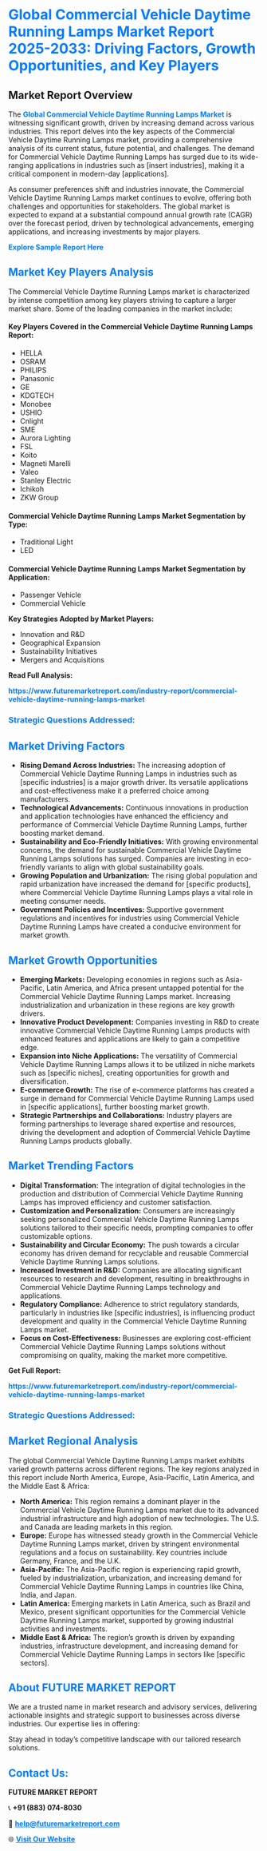 <h1 style="color: #007BFF;">Global Commercial Vehicle Daytime Running Lamps Market Report 2025-2033: Driving Factors, Growth Opportunities, and Key Players</h1>

<section id="overview">
<h2>Market Report Overview</h2>
<p>The <a href="https://www.futuremarketreport.com/industry-report/commercial-vehicle-daytime-running-lamps-market" style="color: #007BFF; text-decoration: none;"><strong>Global Commercial Vehicle Daytime Running Lamps Market</strong></a> is witnessing significant growth, driven by increasing demand across various industries. This report delves into the key aspects of the Commercial Vehicle Daytime Running Lamps market, providing a comprehensive analysis of its current status, future potential, and challenges. The demand for Commercial Vehicle Daytime Running Lamps has surged due to its wide-ranging applications in industries such as [insert industries], making it a critical component in modern-day [applications].</p>
<p>As consumer preferences shift and industries innovate, the Commercial Vehicle Daytime Running Lamps market continues to evolve, offering both challenges and opportunities for stakeholders. The global market is expected to expand at a substantial compound annual growth rate (CAGR) over the forecast period, driven by technological advancements, emerging applications, and increasing investments by major players.</p>
</section>

<section id="overview">
<p><a href="https://www.futuremarketreport.com/request-sample/reportId=36564" style="color: #007BFF; text-decoration: none;"><strong>Explore Sample Report Here</strong></a></p>
</section>

<section id="key-players">
<h2 style="color: #007BFF;">Market Key Players Analysis</h2>
<p>The Commercial Vehicle Daytime Running Lamps market is characterized by intense competition among key players striving to capture a larger market share. Some of the leading companies in the market include:</p>
<h4>Key Players Covered in the Commercial Vehicle Daytime Running Lamps Report:</h4>
<ul><li>HELLA</li><li>OSRAM</li><li>PHILIPS</li><li>Panasonic</li><li>GE</li><li>KDGTECH</li><li>Monobee</li><li>USHIO</li><li>Cnlight</li><li>SME</li><li>Aurora Lighting</li><li>FSL</li><li>Koito</li><li>Magneti Marelli</li><li>Valeo</li><li>Stanley Electric</li><li>Ichikoh</li><li>ZKW Group</li></ul>
<h4>Commercial Vehicle Daytime Running Lamps Market Segmentation by Type:</h4>
<ul><li>Traditional Light</li><li>LED</li></ul>

<h4>Commercial Vehicle Daytime Running Lamps Market Segmentation by Application:</h4>
<ul><li>Passenger Vehicle</li><li>Commercial Vehicle</li></ul>
<p><strong>Key Strategies Adopted by Market Players:</strong></p>
<ul>
<li>Innovation and R&D</li>
<li>Geographical Expansion</li>
<li>Sustainability Initiatives</li>
<li>Mergers and Acquisitions</li>
</ul>
</section>

<section>
<p><strong>Read Full Analysis: </strong></p><a href="https://www.futuremarketreport.com/industry-report/commercial-vehicle-daytime-running-lamps-market" style="color: #007BFF; text-decoration: none;"><strong>https://www.futuremarketreport.com/industry-report/commercial-vehicle-daytime-running-lamps-market</strong></a>
<h3 style="color: #007BFF;">Strategic Questions Addressed:</h3>
</section>

<section id="driving-factors">
<h2 style="color: #007BFF;">Market Driving Factors</h2>
<ul>
<li><strong>Rising Demand Across Industries:</strong> The increasing adoption of Commercial Vehicle Daytime Running Lamps in industries such as [specific industries] is a major growth driver. Its versatile applications and cost-effectiveness make it a preferred choice among manufacturers.</li>
<li><strong>Technological Advancements:</strong> Continuous innovations in production and application technologies have enhanced the efficiency and performance of Commercial Vehicle Daytime Running Lamps, further boosting market demand.</li>
<li><strong>Sustainability and Eco-Friendly Initiatives:</strong> With growing environmental concerns, the demand for sustainable Commercial Vehicle Daytime Running Lamps solutions has surged. Companies are investing in eco-friendly variants to align with global sustainability goals.</li>
<li><strong>Growing Population and Urbanization:</strong> The rising global population and rapid urbanization have increased the demand for [specific products], where Commercial Vehicle Daytime Running Lamps plays a vital role in meeting consumer needs.</li>
<li><strong>Government Policies and Incentives:</strong> Supportive government regulations and incentives for industries using Commercial Vehicle Daytime Running Lamps have created a conducive environment for market growth.</li>
</ul>
</section>

<section id="growth-opportunities">
<h2 style="color: #007BFF;">Market Growth Opportunities</h2>
<ul>
<li><strong>Emerging Markets:</strong> Developing economies in regions such as Asia-Pacific, Latin America, and Africa present untapped potential for the Commercial Vehicle Daytime Running Lamps market. Increasing industrialization and urbanization in these regions are key growth drivers.</li>
<li><strong>Innovative Product Development:</strong> Companies investing in R&D to create innovative Commercial Vehicle Daytime Running Lamps products with enhanced features and applications are likely to gain a competitive edge.</li>
<li><strong>Expansion into Niche Applications:</strong> The versatility of Commercial Vehicle Daytime Running Lamps allows it to be utilized in niche markets such as [specific niches], creating opportunities for growth and diversification.</li>
<li><strong>E-commerce Growth:</strong> The rise of e-commerce platforms has created a surge in demand for Commercial Vehicle Daytime Running Lamps used in [specific applications], further boosting market growth.</li>
<li><strong>Strategic Partnerships and Collaborations:</strong> Industry players are forming partnerships to leverage shared expertise and resources, driving the development and adoption of Commercial Vehicle Daytime Running Lamps products globally.</li>
</ul>
</section>

<section id="trending-factors">
<h2 style="color: #007BFF;">Market Trending Factors</h2>
<ul>
<li><strong>Digital Transformation:</strong> The integration of digital technologies in the production and distribution of Commercial Vehicle Daytime Running Lamps has improved efficiency and customer satisfaction.</li>
<li><strong>Customization and Personalization:</strong> Consumers are increasingly seeking personalized Commercial Vehicle Daytime Running Lamps solutions tailored to their specific needs, prompting companies to offer customizable options.</li>
<li><strong>Sustainability and Circular Economy:</strong> The push towards a circular economy has driven demand for recyclable and reusable Commercial Vehicle Daytime Running Lamps solutions.</li>
<li><strong>Increased Investment in R&D:</strong> Companies are allocating significant resources to research and development, resulting in breakthroughs in Commercial Vehicle Daytime Running Lamps technology and applications.</li>
<li><strong>Regulatory Compliance:</strong> Adherence to strict regulatory standards, particularly in industries like [specific industries], is influencing product development and quality in the Commercial Vehicle Daytime Running Lamps market.</li>
<li><strong>Focus on Cost-Effectiveness:</strong> Businesses are exploring cost-efficient Commercial Vehicle Daytime Running Lamps solutions without compromising on quality, making the market more competitive.</li>
</ul>
</section>

<section>
<p><strong>Get Full Report: </strong></p><a href="https://www.futuremarketreport.com/industry-report/commercial-vehicle-daytime-running-lamps-market" style="color: #007BFF; text-decoration: none;"><strong>https://www.futuremarketreport.com/industry-report/commercial-vehicle-daytime-running-lamps-market</strong></a>
<h3 style="color: #007BFF;">Strategic Questions Addressed:</h3>
</section>


<section id="regional-analysis">
<h2 style="color: #007BFF;">Market Regional Analysis</h2>
<p>The global Commercial Vehicle Daytime Running Lamps market exhibits varied growth patterns across different regions. The key regions analyzed in this report include North America, Europe, Asia-Pacific, Latin America, and the Middle East & Africa:</p>
<ul>
<li><strong>North America:</strong> This region remains a dominant player in the Commercial Vehicle Daytime Running Lamps market due to its advanced industrial infrastructure and high adoption of new technologies. The U.S. and Canada are leading markets in this region.</li>
<li><strong>Europe:</strong> Europe has witnessed steady growth in the Commercial Vehicle Daytime Running Lamps market, driven by stringent environmental regulations and a focus on sustainability. Key countries include Germany, France, and the U.K.</li>
<li><strong>Asia-Pacific:</strong> The Asia-Pacific region is experiencing rapid growth, fueled by industrialization, urbanization, and increasing demand for Commercial Vehicle Daytime Running Lamps in countries like China, India, and Japan.</li>
<li><strong>Latin America:</strong> Emerging markets in Latin America, such as Brazil and Mexico, present significant opportunities for the Commercial Vehicle Daytime Running Lamps market, supported by growing industrial activities and investments.</li>
<li><strong>Middle East & Africa:</strong> The region’s growth is driven by expanding industries, infrastructure development, and increasing demand for Commercial Vehicle Daytime Running Lamps in sectors like [specific sectors].</li>
</ul>
</section>

<footer>
<h2 style="color: #007BFF;">About FUTURE MARKET REPORT</h2>
<p>We are a trusted name in market research and advisory services, delivering actionable insights and strategic support to businesses across diverse industries. Our expertise lies in offering:</p>

<p>Stay ahead in today’s competitive landscape with our tailored research solutions.</p>

<h2 style="color: #007BFF;">Contact Us:</h2>
<p><strong>FUTURE MARKET REPORT</strong></p>
<p>📞 <strong>+91 (883) 074-8030</strong></p>
<p>📧 <strong><a href="mailto:help@futuremarketreport.com" style="color: #007BFF;">help@futuremarketreport.com</a></strong></p>
<p>🌐 <strong><a href="https://www.futuremarketreport.com/" style="color: #007BFF;">Visit Our Website</a></strong></p>
</footer>